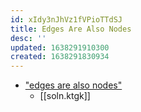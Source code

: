 ```yaml
---
id: xIdy3nJhVz1fVPioTTdSJ
title: Edges Are Also Nodes
desc: ''
updated: 1638291910300
created: 1638291830934
---
```




- ["edges are also nodes"](https://www.google.com/search?client=firefox-b-1-d&q=%22edges+are+also+nodes%22)
  - [[soln.ktgk]]
